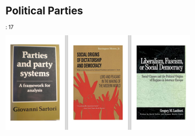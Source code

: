 # Political Parties

: 17

![Untitled](Political%20Parties%2017ac0f5171ec8181b799c26bfe601eec/Untitled.png)